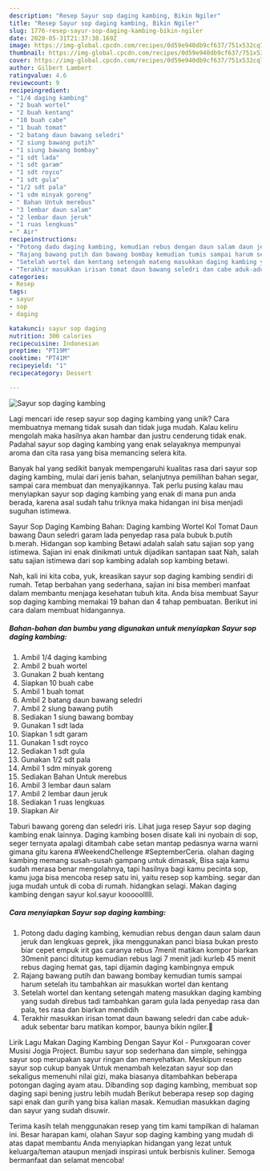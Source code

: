 ```yaml
---
description: "Resep Sayur sop daging kambing, Bikin Ngiler"
title: "Resep Sayur sop daging kambing, Bikin Ngiler"
slug: 1776-resep-sayur-sop-daging-kambing-bikin-ngiler
date: 2020-05-31T21:37:38.169Z
image: https://img-global.cpcdn.com/recipes/0d59e940db9cf637/751x532cq70/sayur-sop-daging-kambing-foto-resep-utama.jpg
thumbnail: https://img-global.cpcdn.com/recipes/0d59e940db9cf637/751x532cq70/sayur-sop-daging-kambing-foto-resep-utama.jpg
cover: https://img-global.cpcdn.com/recipes/0d59e940db9cf637/751x532cq70/sayur-sop-daging-kambing-foto-resep-utama.jpg
author: Gilbert Lambert
ratingvalue: 4.6
reviewcount: 9
recipeingredient:
- "1/4 daging kambing"
- "2 buah wortel"
- "2 buah kentang"
- "10 buah cabe"
- "1 buah tomat"
- "2 batang daun bawang seledri"
- "2 siung bawang putih"
- "1 siung bawang bombay"
- "1 sdt lada"
- "1 sdt garam"
- "1 sdt royco"
- "1 sdt gula"
- "1/2 sdt pala"
- "1 sdm minyak goreng"
- " Bahan Untuk merebus"
- "3 lembar daun salam"
- "2 lembar daun jeruk"
- "1 ruas lengkuas"
- " Air"
recipeinstructions:
- "Potong dadu daging kambing, kemudian rebus dengan daun salam daun jeruk dan lengkuas geprek, jika menggunakan panci biasa bukan presto biar cepet empuk irit gas caranya rebus 7menit matikan kompor biarkan 30menit panci ditutup kemudian rebus lagi 7 menit jadi kurleb 45 menit rebus daging hemat gas, tapi dijamin daging kambingnya empuk"
- "Rajang bawang putih dan bawang bombay kemudian tumis sampai harum setelah itu tambahkan air masukkan wortel dan kentang"
- "Setelah wortel dan kentang setengah mateng masukkan daging kambing yang sudah direbus tadi tambahkan garam gula lada penyedap rasa dan pala, tes rasa dan biarkan mendidih"
- "Terakhir masukkan irisan tomat daun bawang seledri dan cabe aduk-aduk sebentar baru matikan kompor, baunya bikin ngiler.🤤"
categories:
- Resep
tags:
- sayur
- sop
- daging

katakunci: sayur sop daging 
nutrition: 300 calories
recipecuisine: Indonesian
preptime: "PT19M"
cooktime: "PT41M"
recipeyield: "1"
recipecategory: Dessert

---
```



![Sayur sop daging kambing](https://img-global.cpcdn.com/recipes/0d59e940db9cf637/751x532cq70/sayur-sop-daging-kambing-foto-resep-utama.jpg)

Lagi mencari ide resep sayur sop daging kambing yang unik? Cara membuatnya memang tidak susah dan tidak juga mudah. Kalau keliru mengolah maka hasilnya akan hambar dan justru cenderung tidak enak. Padahal sayur sop daging kambing yang enak selayaknya mempunyai aroma dan cita rasa yang bisa memancing selera kita.

Banyak hal yang sedikit banyak mempengaruhi kualitas rasa dari sayur sop daging kambing, mulai dari jenis bahan, selanjutnya pemilihan bahan segar, sampai cara membuat dan menyajikannya. Tak perlu pusing kalau mau menyiapkan sayur sop daging kambing yang enak di mana pun anda berada, karena asal sudah tahu triknya maka hidangan ini bisa menjadi suguhan istimewa.

Sayur Sop Daging Kambing Bahan: Daging kambing Wortel Kol Tomat Daun bawang Daun seledri garam lada penyedap rasa pala bubuk b.putih b.merah. Hidangan sop kambing Betawi adalah salah satu sajian sop yang istimewa. Sajian ini enak dinikmati untuk dijadikan santapan saat Nah, salah satu sajian istimewa dari sop kambing adalah sop kambing betawi.


Nah, kali ini kita coba, yuk, kreasikan sayur sop daging kambing sendiri di rumah. Tetap berbahan yang sederhana, sajian ini bisa memberi manfaat dalam membantu menjaga kesehatan tubuh kita. Anda bisa membuat Sayur sop daging kambing memakai 19 bahan dan 4 tahap pembuatan. Berikut ini cara dalam membuat hidangannya.

<!--inarticleads1-->

##### Bahan-bahan dan bumbu yang digunakan untuk menyiapkan Sayur sop daging kambing:

1. Ambil 1/4 daging kambing
1. Ambil 2 buah wortel
1. Gunakan 2 buah kentang
1. Siapkan 10 buah cabe
1. Ambil 1 buah tomat
1. Ambil 2 batang daun bawang seledri
1. Ambil 2 siung bawang putih
1. Sediakan 1 siung bawang bombay
1. Gunakan 1 sdt lada
1. Siapkan 1 sdt garam
1. Gunakan 1 sdt royco
1. Sediakan 1 sdt gula
1. Gunakan 1/2 sdt pala
1. Ambil 1 sdm minyak goreng
1. Sediakan  Bahan Untuk merebus
1. Ambil 3 lembar daun salam
1. Ambil 2 lembar daun jeruk
1. Sediakan 1 ruas lengkuas
1. Siapkan  Air


Taburi bawang goreng dan seledri iris. Lihat juga resep Sayur sop daging kambing enak lainnya. Daging kambing bosen disate kali ini nyobain di sop, seger ternyata apalagi ditambah cabe setan mantap pedasnya warna warni gimana gitu karena #WeekendChellenge #SeptemberCeria. olahan daging kambing memang susah-susah gampang untuk dimasak, Bisa saja kamu sudah merasa benar mengolahnya, tapi hasilnya bagi kamu pecinta sop, kamu juga bisa mencoba resep satu ini, yaitu resep sop kambing. segar dan juga mudah untuk di coba di rumah. hidangkan selagi. Makan daging kambing dengan sayur kol.sayur kooooolllll. 

<!--inarticleads2-->

##### Cara menyiapkan Sayur sop daging kambing:

1. Potong dadu daging kambing, kemudian rebus dengan daun salam daun jeruk dan lengkuas geprek, jika menggunakan panci biasa bukan presto biar cepet empuk irit gas caranya rebus 7menit matikan kompor biarkan 30menit panci ditutup kemudian rebus lagi 7 menit jadi kurleb 45 menit rebus daging hemat gas, tapi dijamin daging kambingnya empuk
1. Rajang bawang putih dan bawang bombay kemudian tumis sampai harum setelah itu tambahkan air masukkan wortel dan kentang
1. Setelah wortel dan kentang setengah mateng masukkan daging kambing yang sudah direbus tadi tambahkan garam gula lada penyedap rasa dan pala, tes rasa dan biarkan mendidih
1. Terakhir masukkan irisan tomat daun bawang seledri dan cabe aduk-aduk sebentar baru matikan kompor, baunya bikin ngiler.🤤


Lirik Lagu Makan Daging Kambing Dengan Sayur Kol - Punxgoaran cover Musisi Jogja Project. Bumbu sayur sop sederhana dan simple, sehingga sayur sop merupakan sayur ringan dan menyehatkan. Meskipun resep sayur sop cukup banyak Untuk menambah kelezatan sayur sop dan sekaligus memenuhi nilai gizi, maka biasanya ditambahkan beberapa potongan daging ayam atau. Dibanding sop daging kambing, membuat sop daging sapi bening justru lebih mudah Berikut beberapa resep sop daging sapi enak dan gurih yang bisa kalian masak. Kemudian masukkan daging dan sayur yang sudah disuwir. 

Terima kasih telah menggunakan resep yang tim kami tampilkan di halaman ini. Besar harapan kami, olahan Sayur sop daging kambing yang mudah di atas dapat membantu Anda menyiapkan hidangan yang lezat untuk keluarga/teman ataupun menjadi inspirasi untuk berbisnis kuliner. Semoga bermanfaat dan selamat mencoba!

